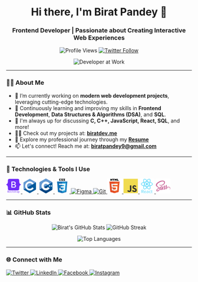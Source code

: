 <h1 align="center">Hi there, I'm Birat Pandey 👋</h1>
<h3 align="center">Frontend Developer | Passionate about Creating Interactive Web Experiences</h3>

<p align="center">
  <img src="https://komarev.com/ghpvc/?username=codewithbirat1&label=Profile%20views&color=0e75b6&style=flat" alt="Profile Views" />
  <a href="https://twitter.com/biratpandey9" target="_blank">
    <img src="https://img.shields.io/twitter/follow/biratpandey9?logo=twitter&style=for-the-badge" alt="Twitter Follow" />
  </a>
</p>

<p align="center">
  <img src="https://github.com/codewithbirat1/Birat_Pandey/blob/main/Developer%20Working%20On%20Project.gif" alt="Developer at Work" width="35%" />
</p>

---

### 👨‍💻 About Me

- 🔭 I’m currently working on **modern web development projects**, leveraging cutting-edge technologies.
- 🌱 Continuously learning and improving my skills in **Frontend Development**, **Data Structures & Algorithms (DSA)**, and **SQL**.
- 💬 I'm always up for discussing **C, C++, JavaScript, React, SQL**, and more!
- 👨‍💻 Check out my projects at: [**biratdev.me**](https://biratdev.me)
- 📄 Explore my professional journey through my [**Resume**](https://biratdev.me/resume)
- 📫 Let's connect! Reach me at: **biratpandey9@gmail.com**

---

### 🚀 Technologies & Tools I Use

<p align="left">
  <a href="https://getbootstrap.com" target="_blank" rel="noreferrer"> 
    <img src="https://raw.githubusercontent.com/devicons/devicon/master/icons/bootstrap/bootstrap-plain-wordmark.svg" alt="Bootstrap" width="40" height="40"/> 
  </a>
  <a href="https://www.cprogramming.com/" target="_blank" rel="noreferrer"> 
    <img src="https://raw.githubusercontent.com/devicons/devicon/master/icons/c/c-original.svg" alt="C" width="40" height="40"/> 
  </a>
  <a href="https://www.w3schools.com/cpp/" target="_blank" rel="noreferrer"> 
    <img src="https://raw.githubusercontent.com/devicons/devicon/master/icons/cplusplus/cplusplus-original.svg" alt="C++" width="40" height="40"/> 
  </a>
  <a href="https://www.w3schools.com/css/" target="_blank" rel="noreferrer"> 
    <img src="https://raw.githubusercontent.com/devicons/devicon/master/icons/css3/css3-original-wordmark.svg" alt="CSS3" width="40" height="40"/> 
  </a> 
  <a href="https://figma.com/" target="_blank" rel="noreferrer">
    <img src="https://www.vectorlogo.zone/logos/figma/figma-icon.svg" alt="Figma" width="40" height="40" />
  </a>
  <a href="https://git-scm.com/" target="_blank" rel="noreferrer">
    <img src="https://www.vectorlogo.zone/logos/git-scm/git-scm-icon.svg" alt="Git" width="40" height="40" />
  </a>
  <a href="https://www.w3.org/html/" target="_blank" rel="noreferrer">
    <img src="https://raw.githubusercontent.com/devicons/devicon/master/icons/html5/html5-original-wordmark.svg" alt="HTML5" width="40" height="40" />
  </a>
  <a href="https://developer.mozilla.org/en-US/docs/Web/JavaScript" target="_blank" rel="noreferrer">
    <img src="https://raw.githubusercontent.com/devicons/devicon/master/icons/javascript/javascript-original.svg" alt="JavaScript" width="40" height="40" />
  </a>
  <a href="https://reactjs.org/" target="_blank" rel="noreferrer">
    <img src="https://raw.githubusercontent.com/devicons/devicon/master/icons/react/react-original-wordmark.svg" alt="React" width="40" height="40" />
  </a>
  <a href="https://sass-lang.com" target="_blank" rel="noreferrer">
    <img src="https://raw.githubusercontent.com/devicons/devicon/master/icons/sass/sass-original.svg" alt="Sass" width="40" height="40" />
  </a>
</p>

---

### 📊 GitHub Stats

<p align="center">
  <img src="https://github-readme-stats.vercel.app/api?username=codewithbirat1&show_icons=true&locale=en&theme=radical" alt="Birat's GitHub Stats" height="180"/>
  <img src="https://github-readme-streak-stats.herokuapp.com/?user=codewithbirat1&theme=radical" alt="GitHub Streak" height="180"/>
</p>

<p align="center">
  <img src="https://github-readme-stats.vercel.app/api/top-langs?username=codewithbirat1&show_icons=true&locale=en&layout=compact&theme=radical" alt="Top Languages" height="180" />
</p>

---

### 🌐 Connect with Me

<p align="left">
  <a href="https://twitter.com/biratpandey9" target="_blank">
    <img src="https://raw.githubusercontent.com/rahuldkjain/github-profile-readme-generator/master/src/images/icons/Social/twitter.svg" alt="Twitter" height="30" width="40" />
  </a>
  <a href="https://linkedin.com/in/biratpandey" target="_blank">
    <img src="https://raw.githubusercontent.com/rahuldkjain/github-profile-readme-generator/master/src/images/icons/Social/linked-in-alt.svg" alt="LinkedIn" height="30" width="40" />
  </a>
  <a href="https://fb.com/birat.pandey.7169" target="_blank">
    <img src="https://raw.githubusercontent.com/rahuldkjain/github-profile-readme-generator/master/src/images/icons/Social/facebook.svg" alt="Facebook" height="30" width="40" />
  </a>
  <a href="https://instagram.com/biratpandey10" target="_blank">
    <img src="https://raw.githubusercontent.com/rahuldkjain/github-profile-readme-generator/master/src/images/icons/Social/instagram.svg" alt="Instagram" height="30" width="40" />
  </a>
</p>

